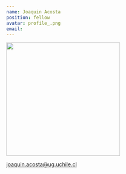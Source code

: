 ```yaml
---
name: Joaquin Acosta
position: fellow
avatar: profile_.png
email: 
---
```


<img width="300" src="{{site.baseurl}}/images/people/{{page.avatar}}" data-action="zoom">

<i class="fa fa-envelope-o"></i> joaquin.acosta@ug.uchile.cl